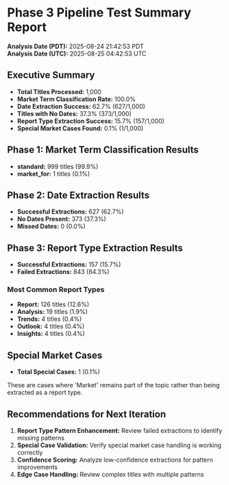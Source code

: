 # Phase 3 Pipeline Test Summary Report

**Analysis Date (PDT):** 2025-08-24 21:42:53 PDT  
**Analysis Date (UTC):** 2025-08-25 04:42:53 UTC

## Executive Summary

- **Total Titles Processed:** 1,000
- **Market Term Classification Rate:** 100.0%
- **Date Extraction Success:** 62.7% (627/1,000)
- **Titles with No Dates:** 37.3% (373/1,000)
- **Report Type Extraction Success:** 15.7% (157/1,000)
- **Special Market Cases Found:** 0.1% (1/1,000)

## Phase 1: Market Term Classification Results

- **standard:** 999 titles (99.9%)
- **market_for:** 1 titles (0.1%)


## Phase 2: Date Extraction Results

- **Successful Extractions:** 627 (62.7%)
- **No Dates Present:** 373 (37.3%)
- **Missed Dates:** 0 (0.0%)

## Phase 3: Report Type Extraction Results

- **Successful Extractions:** 157 (15.7%)
- **Failed Extractions:** 843 (84.3%)

### Most Common Report Types

- **Report:** 126 titles (12.6%)
- **Analysis:** 19 titles (1.9%)
- **Trends:** 4 titles (0.4%)
- **Outlook:** 4 titles (0.4%)
- **Insights:** 4 titles (0.4%)


## Special Market Cases

- **Total Special Cases:** 1 (0.1%)

These are cases where 'Market' remains part of the topic rather than being extracted as a report type.

## Recommendations for Next Iteration

1. **Report Type Pattern Enhancement:** Review failed extractions to identify missing patterns
2. **Special Case Validation:** Verify special market case handling is working correctly
3. **Confidence Scoring:** Analyze low-confidence extractions for pattern improvements
4. **Edge Case Handling:** Review complex titles with multiple patterns

